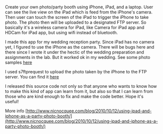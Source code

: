 Create your own photo/party booth using iPhone, iPad, and a laptop. User can see the live view on the iPad which is feed from the iPhone's camera. Then user can touch the screen of the iPad to trigger the iPhone to take photo. The photo then will be uploaded to a designated FTP server. So basically it's a wireless camera for iPad, like Camera for iPad app and HDCam for iPad app, but using wifi instead of bluetooth.

I made this app for my wedding reception party. Since iPad has no camera yet, I figured to use the iPhone as the camera. There will be bugs here and there since I wrote it under the hectic of the wedding preparation and assignments in the lab. But it worked ok in my wedding. See some photo samples [here](http://www.flickr.com/photos/nicnocquee/sets/72157625021158145/)

I used s7ftprequest to upload the photo taken by the iPhone to the FTP server. You can find it [here](http://code.google.com/p/s7ftprequest/)

I released this source code not only so that anyone who wants to know how to make this kind of app can learn from it, but also so that I can learn from those who are kind enough to fix and make the code better. Hope it's useful!

More info [http://www.nicnocquee.com/blog/2010/10/12/using-ipad-and-iphone-as-a-party-photo-booth/](http://www.nicnocquee.com/blog/2010/10/12/using-ipad-and-iphone-as-a-party-photo-booth/)
